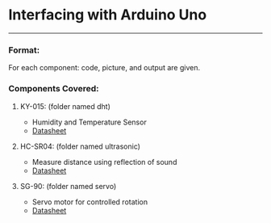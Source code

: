 # Interfacing with Arduino Uno
***

### Format:

For each component: code, picture, and output are given.

### Components Covered:

1. KY-015: (folder named dht)
    * Humidity and Temperature Sensor
    * [Datasheet](https://datasheetspdf.com/pdf-file/1401995/Joy-IT/KY-015/1)

2. HC-SR04: (folder named ultrasonic)
    * Measure distance using reflection of sound
    * [Datasheet](https://datasheetspdf.com/pdf-file/1380136/ETC/HC-SR04/1)

3. SG-90: (folder named servo)
    * Servo motor for controlled rotation
    * [Datasheet](http://www.ee.ic.ac.uk/pcheung/teaching/DE1_EE/stores/sg90_datasheet.pdf)